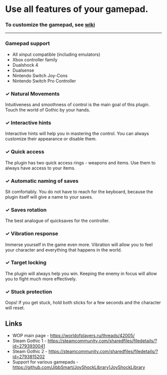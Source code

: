 # Use all features of your gamepad.

### To customize the gamepad, see [wiki](https://github.com/Gratt-5r2/zGamePad/wiki)

***

### Gamepad support
- All xinput compatible (including emulators)
- Xbox controller family
- Dualshock 4
- Dualsense
- Nintendo Switch Joy-Cons
- Nintendo Switch Pro Controller

### ✓ Natural Movements
Intuitiveness and smoothness of control is the main goal of this plugin. Touch the world of Gothic by your hands.

### ✓ Interactive hints
Interactive hints will help you in mastering the control. You can always customize their appearance or disable them.

### ✓ Quick access
The plugin has two quick access rings - weapons and items. Use them to always have access to your items.

### ✓ Automatic naming of saves
Sit comfortably. You do not have to reach for the keyboard, because the plugin itself will give a name to your saves.

### ✓ Saves rotation
The best analogue of quicksaves for the controller.

### ✓ Vibration response
Immerse yourself in the game even more. Vibration will allow you to feel your character and everything that happens in the world.

### ✓ Target locking
The plugin will always help you win. Keeping the enemy in focus will allow you to fight much more effectively.

### ✓ Stuck protection
Oops! If you get stuck, hold both sticks for a few seconds and the character will reset.

## Links
- WOP main page - https://worldofplayers.ru/threads/42005/
- Steam Gothic 1 - https://steamcommunity.com/sharedfiles/filedetails/?id=2793930041
- Steam Gothic 2 - https://steamcommunity.com/sharedfiles/filedetails/?id=2793815202
- Support for various gamepads - https://github.com/JibbSmart/JoyShockLibrary]JoyShockLibrary
